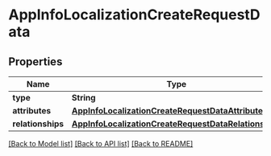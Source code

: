# AppInfoLocalizationCreateRequestData

## Properties
Name | Type | Description | Notes
------------ | ------------- | ------------- | -------------
**type** | **String** |  | 
**attributes** | [**AppInfoLocalizationCreateRequestDataAttributes**](AppInfoLocalizationCreateRequestDataAttributes.md) |  | 
**relationships** | [**AppInfoLocalizationCreateRequestDataRelationships**](AppInfoLocalizationCreateRequestDataRelationships.md) |  | 

[[Back to Model list]](../README.md#documentation-for-models) [[Back to API list]](../README.md#documentation-for-api-endpoints) [[Back to README]](../README.md)


